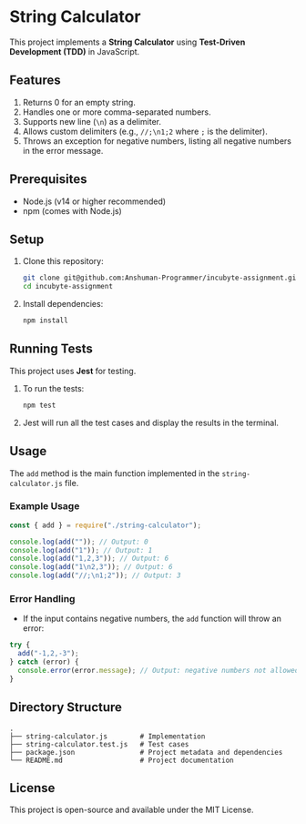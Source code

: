 # String Calculator

This project implements a **String Calculator** using **Test-Driven Development (TDD)** in JavaScript.

## Features

1. Returns 0 for an empty string.
2. Handles one or more comma-separated numbers.
3. Supports new line (`\n`) as a delimiter.
4. Allows custom delimiters (e.g., `//;\n1;2` where `;` is the delimiter).
5. Throws an exception for negative numbers, listing all negative numbers in the error message.

## Prerequisites

- Node.js (v14 or higher recommended)
- npm (comes with Node.js)

## Setup

1. Clone this repository:

   ```bash
   git clone git@github.com:Anshuman-Programmer/incubyte-assignment.git
   cd incubyte-assignment
   ```

2. Install dependencies:
   ```bash
   npm install
   ```

## Running Tests

This project uses **Jest** for testing.

1. To run the tests:

   ```bash
   npm test
   ```

2. Jest will run all the test cases and display the results in the terminal.

## Usage

The `add` method is the main function implemented in the `string-calculator.js` file.

### Example Usage

```javascript
const { add } = require("./string-calculator");

console.log(add("")); // Output: 0
console.log(add("1")); // Output: 1
console.log(add("1,2,3")); // Output: 6
console.log(add("1\n2,3")); // Output: 6
console.log(add("//;\n1;2")); // Output: 3
```

### Error Handling

- If the input contains negative numbers, the `add` function will throw an error:

```javascript
try {
  add("-1,2,-3");
} catch (error) {
  console.error(error.message); // Output: negative numbers not allowed: -1,-3
}
```

## Directory Structure

```
.
├── string-calculator.js        # Implementation
├── string-calculator.test.js   # Test cases
├── package.json                # Project metadata and dependencies
└── README.md                   # Project documentation
```

## License

This project is open-source and available under the MIT License.
